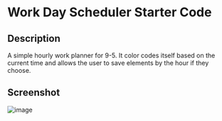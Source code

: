 # Work Day Scheduler Starter Code
## Description
A simple hourly work planner for 9-5. It color codes itself based on the current time and allows the user to save elements by the hour if they choose.

## Screenshot
![image](https://user-images.githubusercontent.com/92621993/147866828-eab0d035-9586-4cb5-b2b6-566cd7082daf.png)
